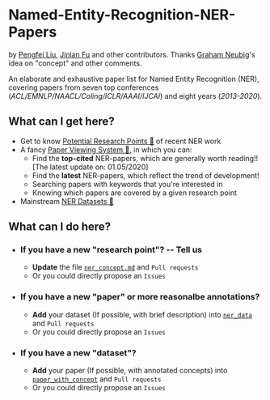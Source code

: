 # Named-Entity-Recognition-NER-Papers
by [Pengfei Liu](http://pfliu.com/), [Jinlan Fu](http://*) and other contributors.
Thanks [Graham Neubig](http://www.phontron.com/)'s idea on "concept" and other comments.

An elaborate and exhaustive paper list for Named Entity Recognition (NER),
covering papers from seven top conferences (*ACL/EMNLP/NAACL/Coling/ICLR/AAAI/IJCAI*)  and eight years (*2013-2020*).

## What can I get here?
* Get to know [Potential Research Points &#x1F53D;](https://github.com/pfliu-nlp/Named-Entity-Recognition-NER-Papers/blob/master/ner_concept.md) of recent NER work
* A fancy [Paper Viewing System &#x1F53D;](http://pfliu.com/ner/ner.html), in which you can:
	* Find the **top-cited** NER-papers, which are generally worth reading!! [The latest update on: 01.05/2020]
	* Find the **latest** NER-papers, which reflect the trend of development!
	* Searching papers with keywords that you're interested in
	* Knowing which papers are covered by a given research point
* Mainstream [NER Datasets &#x1F53D;](https://github.com/pfliu-nlp/Named-Entity-Recognition-NER-Papers/blob/master/ner_dataset.md)


## What can I do here?
* ### If you have a new "research point"?  -- Tell us
	* **Update** the file [`ner_concept.md`](https://github.com/pfliu-nlp/Named-Entity-Recognition-NER-Papers/blob/master/ner_concept.md) and `Pull requests`
	* Or you could directly propose an `Issues`




* ### If you have a new "paper" or more reasonalbe annotations?
	* **Add** your dataset (If possible, with brief description) into [`ner_data`](https://github.com/pfliu-nlp/Named-Entity-Recognition-NER-Papers/tree/master/ner_dataset) and `Pull requests`
	* Or you could directly propose an `Issues`

* ### If you have a new "dataset"?
	* **Add** your paper (If possible, with annotated concepts) into [`paper_with_concept`](https://github.com/pfliu-nlp/Named-Entity-Recognition-NER-Papers/blob/master/paper_with_concept) and `Pull requests`
	* Or you could directly propose an `Issues`

